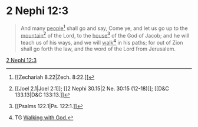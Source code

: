 # 2 Nephi 12:3

> And many <u>people</u>[^a] shall go and say, Come ye, and let us go up to the <u>mountain</u>[^b] of the Lord, to the <u>house</u>[^c] of the God of Jacob; and he will teach us of his ways, and we will <u>walk</u>[^d] in his paths; for out of Zion shall go forth the law, and the word of the Lord from Jerusalem.

[2 Nephi 12:3](https://www.churchofjesuschrist.org/study/scriptures/bofm/2-ne/12?lang=eng&id=p3#p3)


[^a]: [[Zechariah 8.22|Zech. 8:22.]]
[^b]: [[Joel 2.1|Joel 2:1]]; [[2 Nephi 30.15|2 Ne. 30:15 (12-18)]]; [[D&C 133.13|D&C 133:13.]]
[^c]: [[Psalms 122.1|Ps. 122:1.]]
[^d]: TG [Walking with God.](https://www.churchofjesuschrist.org/study/scriptures/tg/walking-with-god?lang=eng)
